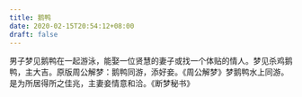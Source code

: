 ```yaml
---
title: 鹅鸭
date: 2020-02-15T20:54:12+08:00
draft: false
---
```


男子梦见鹅鸭在一起游泳，能娶一位贤慧的妻子或找一个体贴的情人。梦见杀鸡鹅鸭，主大吉。原版周公解梦：鹅鸭同游，添好妾。《周公解梦》梦鹅鸭水上同游。是为所居得所之佳兆，主妻妾情意和洽。《断梦秘书》